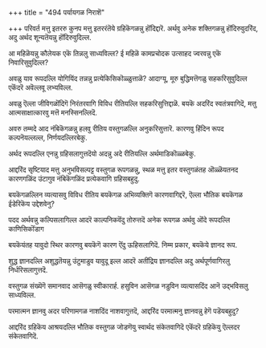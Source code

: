 +++
title = "494 पर्यायगळ निराशॆ"

+++
परिवर्त मत्तु इतररु कुनप मत्तु इतररंतॆये ग्रहिकॆगळन्नु हॊंदिद्दारॆ. अर्थवु अनेक शक्तिगळन्नु हॊंदिरुवुदरिंद, अदु अर्थद शून्यतॆयन्नु हॊंदिरुवुदिल्ल.

आ महिळॆयन्नु कौलेयक एकॆ तिन्नलु साध्यविल्ल? ई महिळॆ कामप्रचोदक उत्साहद ज्वरवन्नु एकॆ निवारिसुवुदिल्ल?

अवळु याव रूपदल्लि योगियिंद तन्नन्नु प्रत्येकिसिकॊळ्ळुत्ताळॆ? आदाग्यू, मूरु बुद्धिमत्तॆगळु सहकरिसुवुदिल्ल एकॆंदरॆ अवॆल्लवू लभ्यविल्ल.

अवळु ऎल्ला जीविगळॊंदिगॆ निरंतरवागि विविध रीतियल्लि सहकरिसुत्तिद्दाळॆ. बयकॆ अदरिंद स्वतंत्रवागिदॆ, मत्तु आत्मसाक्षात्कारवु मत्तॆ मनस्सिनल्लिदॆ.

अवरु तम्मदे आद नंबिकॆगळन्नु हलवु रीतिय वस्तुगळल्लि अनुकरिसुत्तारॆ. कारणवु हिंदिन रूपद कल्पनॆयल्लल्ल, निर्णयदल्लिरबेकु.

अर्थद रूपदल्लि एनन्नु ग्रहिसलागुत्तदॆयो अदन्नु अदे रीतियल्लि अर्थमाडिकॊळ्ळबेकु.

आद्दरिंद सृष्टियाद मत्तु अनुभविसल्पट्ट वस्तुगळ रूपगळन्नु, स्थळ मत्तु इतर वस्तुगळंतह ऒळ्ळॆयतनद कारणगळिंद उंटागुव नंबिकॆगळिंद प्रत्येकवागि ग्रहिसबहुदु.

बयकॆगळल्लिन व्यत्यासवु विविध रीतिय बयकॆगळ अभिव्यक्तिगॆ कारणवागिद्दरॆ, ऎल्ला भौतिक बयकॆगळ ईडेरिकॆय उद्देशवेनु?

पदद अर्थवन्नु कल्पिसलागिल्ल आदरॆ काल्पनिकवॆंदु तोरुत्तदॆ अनेक रूपगळ अर्थवु ऒंदे रूपदल्लि काणिसिकॊंडाग

बयकॆयंतह यावुदो स्थिर कारणवु बयकॆगॆ कारण ऎंदु ऊहिसलागिदॆ. निम्म प्रकार, बयकॆये ज्ञानद रूप.

शुद्ध ज्ञानदल्लि अशुद्धतॆयन्नु उंटुमाडुव यावुदू इल्ल आदरॆ अतींद्रिय ज्ञानदल्लि अदु अर्थपूर्णवागिरलु निर्धरिसलागुत्तदॆ.

वस्तुगळ संख्यॆगॆ समानवाद आसॆगळु स्वीकारार्ह. हसुविन आसॆगळ नडुविन व्यत्यासदिंद आनॆ उद्भविसलु साध्यविल्ल.

परमात्मन ज्ञानवु अदर परिणामगळ नाशदिंद नाशवागुत्तदॆ, आद्दरिंद परमात्मनु ज्ञानवन्नु हेगॆ पडॆयबहुदु?

आद्दरिंद ग्रहिकॆय आश्रयदल्लि भौतिक वस्तुगळ जोडणॆयु स्वार्थद संकेतवागिदॆ एकॆंदरॆ ग्रहिकॆयु ऎल्लदर संकेतवागिदॆ.

